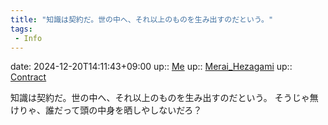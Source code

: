 ```yaml
---
title: "知識は契約だ。世の中へ、それ以上のものを生み出すのだという。"
tags:
 - Info
---
```


date: 2024-12-20T14:11:43+09:00
up:: [Me](Bar/Novel/Chaos/Me.md)
up:: [Merai_Hezagami](Bar/Novel/Nacaria/Merai_Hezagami.md)
up:: [Contract](../Bar/Novel/Topics/Contract.md)

知識は契約だ。世の中へ、それ以上のものを生み出すのだという。
そうじゃ無けりゃ、誰だって頭の中身を晒しやしないだろ？